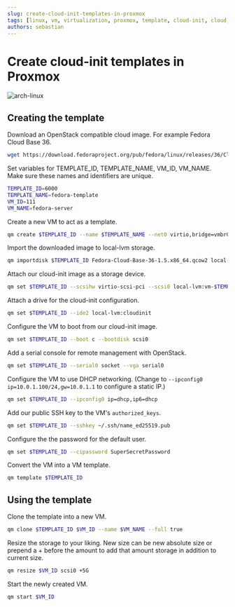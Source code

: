 ```yaml
---
slug: create-cloud-init-templates-in-proxmox
tags: [linux, vm, virtualization, proxmox, template, cloud-init, cloud, base, image, tutorial, guide]
authors: sebastian
---
```


# Create cloud-init templates in Proxmox

![arch-linux](/img/server-rack.webp)

<!--truncate-->

## Creating the template

Download an OpenStack compatible cloud image. For example Fedora Cloud Base 36.

```sh
wget https://download.fedoraproject.org/pub/fedora/linux/releases/36/Cloud/x86_64/images/Fedora-Cloud-Base-36-1.5.x86_64.qcow2
```

Set variables for TEMPLATE_ID, TEMPLATE_NAME, VM_ID, VM_NAME. Make sure these names and identifiers are unique.

```sh
TEMPLATE_ID=6000
TEMPLATE_NAME=fedora-template
VM_ID=111
VM_NAME=fedora-server
```

Create a new VM to act as a template.

```sh
qm create $TEMPLATE_ID --name $TEMPLATE_NAME --net0 virtio,bridge=vmbr0 --memory 2048 --core 2
```

Import the downloaded image to local-lvm storage.

```sh
qm importdisk $TEMPLATE_ID Fedora-Cloud-Base-36-1.5.x86_64.qcow2 local-lvm
```

Attach our cloud-init image as a storage device.

```sh
qm set $TEMPLATE_ID --scsihw virtio-scsi-pci --scsi0 local-lvm:vm-$TEMPLATE_ID-disk-0
```

Attach a drive for the cloud-init configuration.

```sh
qm set $TEMPLATE_ID --ide2 local-lvm:cloudinit
```

Configure the VM to boot from our cloud-init image.

```sh
qm set $TEMPLATE_ID --boot c --bootdisk scsi0
```

Add a serial console for remote management with OpenStack.

```sh
qm set $TEMPLATE_ID --serial0 socket --vga serial0
```

Configure the VM to use DHCP networking. (Change to `--ipconfig0 ip=10.0.1.100/24,gw=10.0.1.1` to configure a static IP.)

```sh
qm set $TEMPLATE_ID --ipconfig0 ip=dhcp,ip6=dhcp
```

Add our public SSH key to the VM's `authorized_keys`.

```sh
qm set $TEMPLATE_ID --sshkey ~/.ssh/name_ed25519.pub
```

Configure the the password for the default user.

```sh
qm set $TEMPLATE_ID --cipassword SuperSecretPassword
```

Convert the VM into a VM template.

```sh
qm template $TEMPLATE_ID
```

## Using the template

Clone the template into a new VM.

```sh
qm clone $TEMPLATE_ID $VM_ID --name $VM_NAME --full true
```

Resize the storage to your liking. New size can be new absolute size or prepend a + before the amount to add that amount storage in addition to current size.

```sh
qm resize $VM_ID scsi0 +5G
```

Start the newly created VM.

```sh
qm start $VM_ID
```
